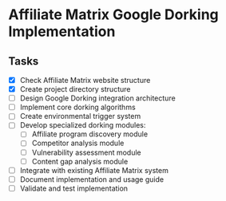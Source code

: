 # Affiliate Matrix Google Dorking Implementation

## Tasks

- [x] Check Affiliate Matrix website structure
- [x] Create project directory structure
- [ ] Design Google Dorking integration architecture
- [ ] Implement core dorking algorithms
- [ ] Create environmental trigger system
- [ ] Develop specialized dorking modules:
  - [ ] Affiliate program discovery module
  - [ ] Competitor analysis module
  - [ ] Vulnerability assessment module
  - [ ] Content gap analysis module
- [ ] Integrate with existing Affiliate Matrix system
- [ ] Document implementation and usage guide
- [ ] Validate and test implementation
